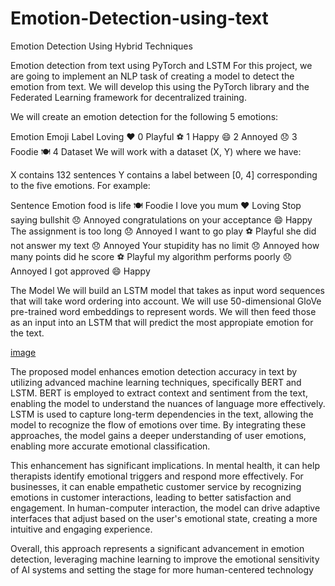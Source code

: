 # Emotion-Detection-using-text
Emotion Detection Using Hybrid Techniques


Emotion detection from text using PyTorch and LSTM
For this project, we are going to implement an NLP task of creating a model to detect the emotion from text. We will develop this using the PyTorch library and the Federated Learning framework for decentralized training.

We will create an emotion detection for the following 5 emotions:

Emotion	Emoji	Label
Loving	❤️	0
Playful	⚽️	1
Happy	😄	2
Annoyed	😞	3
Foodie	🍽	4
Dataset
We will work with a dataset (X, Y) where we have:

X contains 132 sentences
Y contains a label between [0, 4] corresponding to the five emotions.
For example:

Sentence	Emotion
food is life	🍽 Foodie
I love you mum	❤️ Loving
Stop saying bullshit	😞 Annoyed
congratulations on your acceptance	😄 Happy
The assignment is too long	😞 Annoyed
I want to go play	⚽️ Playful
she did not answer my text	😞 Annoyed
Your stupidity has no limit	😞 Annoyed
how many points did he score	⚽️ Playful
my algorithm performs poorly	😞 Annoyed
I got approved	😄 Happy



The Model
We will build an LSTM model that takes as input word sequences that will take word ordering into account. We will use 50-dimensional GloVe pre-trained word embeddings to represent words. We will then feed those as an input into an LSTM that will predict the most appropiate emotion for the text.

[image](https://github.com/user-attachments/assets/7ca34c12-df9b-4d7a-bde7-a2905e9cc5f2)


The proposed model enhances emotion detection accuracy in text by utilizing advanced machine learning techniques, specifically BERT and LSTM. BERT is employed to extract context and sentiment from the text, enabling the model to understand the nuances of language more effectively. LSTM is used to capture long-term dependencies in the text, allowing the model to recognize the flow of emotions over time. By integrating these approaches, the model gains a deeper understanding of user emotions, enabling more accurate emotional classification.

This enhancement has significant implications. In mental health, it can help therapists identify emotional triggers and respond more effectively. For businesses, it can enable empathetic customer service by recognizing emotions in customer interactions, leading to better satisfaction and engagement. In human-computer interaction, the model can drive adaptive interfaces that adjust based on the user's emotional state, creating a more intuitive and engaging experience.

Overall, this approach represents a significant advancement in emotion detection, leveraging machine learning to improve the emotional sensitivity of AI systems and setting the stage for more human-centered technology

